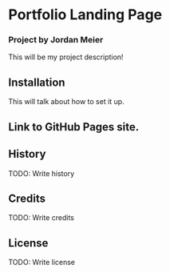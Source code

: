 # Portfolio Landing Page #
### Project by Jordan Meier 


This will be my project description!

## Installation
This will talk about how to set it up.

## Link to GitHub Pages site.

## History
TODO: Write history
## Credits
TODO: Write credits
## License
TODO: Write license
